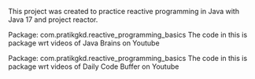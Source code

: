 This project was created to practice reactive programming in Java with Java 17 and project reactor.

Package: com.pratikgkd.reactive_programming_basics
The code in this is package wrt videos of Java Brains on Youtube

Package: com.pratikgkd.reactive_programming_basics
The code in this is package wrt videos of Daily Code Buffer on Youtube
